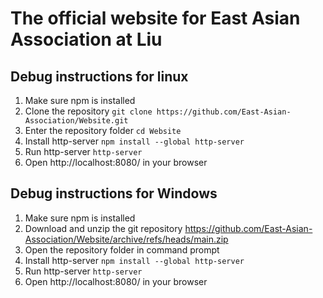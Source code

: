 # The official website for East Asian Association at Liu

## Debug instructions for linux

1. Make sure npm is installed 
2. Clone the repository `git clone https://github.com/East-Asian-Association/Website.git`
3. Enter the repository folder `cd Website`
4. Install http-server `npm install --global http-server`
5. Run http-server `http-server`
6. Open http://localhost:8080/ in your browser

## Debug instructions for Windows

1. Make sure npm is installed 
2. Download and unzip the git repository https://github.com/East-Asian-Association/Website/archive/refs/heads/main.zip
4. Open the repository folder in command prompt
5. Install http-server `npm install --global http-server`
6. Run http-server `http-server`
7. Open http://localhost:8080/ in your browser
